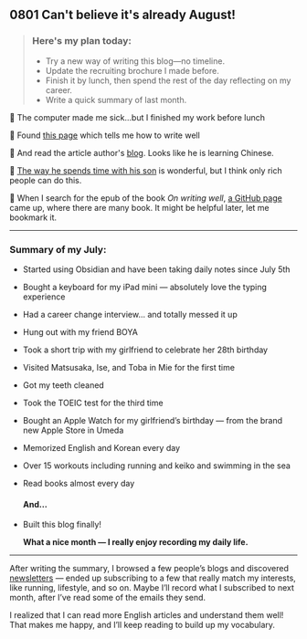 ## 0801 Can't believe it's already August!

> ### Here's my plan today:
>- Try a new way of writing this blog—no timeline.
>- Update the recruiting brochure I made before.
>- Finish it by lunch, then spend the rest of the day reflecting on my career.
>- Write a quick summary of last month.


💭 The computer made me sick...but I finished my work before lunch

👀 Found [this page](https://sive.rs/book/OnWritingWell) which tells me how to write well

🔖 And read the article author's [blog](https://sive.rs/). Looks like he is learning Chinese.

💭 [The way he spends time with his son](https://sive.rs/pa) is wonderful, but I think only rich people can do this.

📔 When I search for the epub of the book *On writing well*, [a GitHub page](https://github.com/zhengyishiming) came up, where there are many book. It might be helpful later, let me bookmark it.

---

### Summary of my July:
- Started using Obsidian and have been taking daily notes since July 5th
- Bought a keyboard for my iPad mini — absolutely love the typing experience
- Had a career change interview... and totally messed it up
- Hung out with my friend BOYA
- Took a short trip with my girlfriend to celebrate her 28th birthday
- Visited Matsusaka, Ise, and Toba in Mie for the first time
- Got my teeth cleaned
- Took the TOEIC test for the third time
- Bought an Apple Watch for my girlfriend’s birthday — from the brand new Apple Store in Umeda

- Memorized English and Korean every day
- Over 15 workouts including running and keiko and swimming in the sea
- Read books almost every day

  #### And...
- Built this blog finally!

  **What a nice month — I really enjoy recording my daily life.**

---

After writing the summary, I browsed a few people’s blogs and discovered [newsletters](https://wiki.geekplux.com/#/page/newsletters) — ended up subscribing to a few that really match my interests, like running, lifestyle, and so on.
Maybe I’ll record what I subscribed to next month, after I’ve read some of the emails they send.

I realized that I can read more English articles and understand them well! That makes me happy, and I’ll keep reading to build up my vocabulary.
